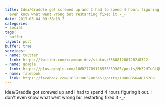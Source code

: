 ```yaml
---
title: Idea/Graddle got screwed up and I had to spend 4 hours figuring it out. I don't
  even know what went wrong but restarting fixed it -_-
date: 2017-03-04 09:38:18 Z
categories:
- social
tags:
- buffer
layout: post
buffer: true
services:
- name: twitter
  link: https://twitter.com/cramsan_dev/status/838081200728248322
- name: google
  link: https://plus.google.com/106027709116533359385/posts/PbZ2HTuGLQE
- name: facebook
  link: https://facebook.com/1658129037803451/posts/1890005844615768
---
```


Idea/Graddle got screwed up and I had to spend 4 hours figuring it out. I don&#039;t even know what went wrong but restarting fixed it -_-

